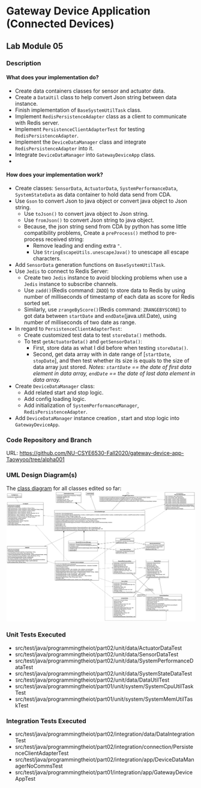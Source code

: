 # Gateway Device Application (Connected Devices)

## Lab Module 05


### Description

#### What does your implementation do? 

- Create data containers classes for sensor and actuator data.
- Create a `DataUtil` class to help convert Json string between data instance.
- Finish implementation of `BaseSystemUtilTask` class.
- Implement `RedisPersistenceAdapter` class as a client to communicate with Redis server.
- Implement `PersistenceClientAdapterTest` for testing `RedisPersistenceAdapter`.
- Implement the `DeviceDataManager` class and integrate `RedisPersistenceAdapter` into it.
- Integrate `DeviceDataManager` into `GatewayDeviceApp` class.
- 
#### How does your implementation work?

- Create classes: `SensorData`, `ActuatorData`, `SystemPerformanceData`, `SystemStateData` as data container to hold data send from CDA.
- Use `Gson` to convert Json to java object or convert java object to Json string.
  - Use `toJson()` to convert java object to Json string.
  - Use `fromJson()` to convert Json string to java object.
  - Because, the json string send from CDA by python has some little compatibility problems, Create a `preProcess()` method to pre-process received string:
    - Remove leading and ending extra `"`.
    - Use `StringEscapeUtils.unescapeJava()` to unescape all escape characters.
- Add `SensorData` generation functions on `BaseSystemUtilTask`.
- Use `Jedis` to connect to Redis Server:
  - Create two `Jedis` instance to avoid blocking problems when use a `Jedis` instance to subscribe channels.
  - Use `zadd()`(Redis command: `ZADD`) to store data to Redis by using number of milliseconds of timestamp of each data as score for Redis sorted set.
  - Similarly, use `zrangeByScore()`(Redis command: `ZRANGEBYSCORE`) to got data between `startDate` and `endDate`(java.util.Date), using number of milliseconds of two date as range.
- In regard to `PersistenceClientAdapterTest`:
  - Create customized test data to test `storeData()` methods.
  - To test `getActuatorData()` and `getSensorData()`:
    - First, store data as what I did before when testing `storeData()`.
    - Second, get data array with in date range of [`startDate`, `stopDate`], and then test whether its size is equals to the size of data array just stored.
      *Notes: `startDate` == the date of first data element in data array, `endDate` == the date of last data element in data array.*
- Create `DeviceDataManager` class:
  - Add related start and stop logic.
  - Add config loading logic.
  - Add initialization of `SystemPerformanceManager`, `RedisPersistenceAdapter`.
- Add `DeviceDataManager` instance creation , start and stop logic into `GatewayDeviceApp`.

### Code Repository and Branch

URL: https://github.com/NU-CSYE6530-Fall2020/gateway-device-app-Taowyoo/tree/alpha001 

### UML Design Diagram(s)

The [class diagram](../../doc/uml/Lab05.svg) for all classes edited so far:
![Class Diagram](../../doc/uml/Lab05.svg)

### Unit Tests Executed

- src/test/java/programmingtheiot/part02/unit/data/ActuatorDataTest
- src/test/java/programmingtheiot/part02/unit/data/SensorDataTest
- src/test/java/programmingtheiot/part02/unit/data/SystemPerformanceDataTest
- src/test/java/programmingtheiot/part02/unit/data/SystemStateDataTest
- src/test/java/programmingtheiot/part02/unit/data/DataUtilTest
- src/test/java/programmingtheiot/part01/unit/system/SystemCpuUtilTaskTest
- src/test/java/programmingtheiot/part01/unit/system/SystemMemUtilTaskTest

### Integration Tests Executed

- src/test/java/programmingtheiot/part02/integration/data/DataIntegrationTest
- src/test/java/programmingtheiot/part02/integration/connection/PersistenceClientAdapterTest
- src/test/java/programmingtheiot/part02/integration/app/DeviceDataManagerNoCommsTest
- src/test/java/programmingtheiot/part01/integration/app/GatewayDeviceAppTest
